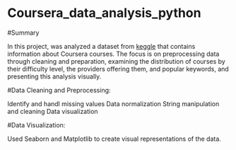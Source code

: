# Coursera_data_analysis_python

#Summary

In this project, was analyzed a dataset from [keggle](https://www.kaggle.com/datasets/elvinrustam/coursera-dataset) that contains information about Coursera courses. The focus is on preprocessing data through cleaning and preparation, examining the distribution of courses by their difficulty level, the providers offering them, and popular keywords, and presenting this analysis visually.

#Data Cleaning and Preprocessing: 

Identify and handl missing values
Data normalization
String manipulation and cleaning
Data visualization

#Data Visualization:

Used Seaborn and Matplotlib to create visual representations of the data.


